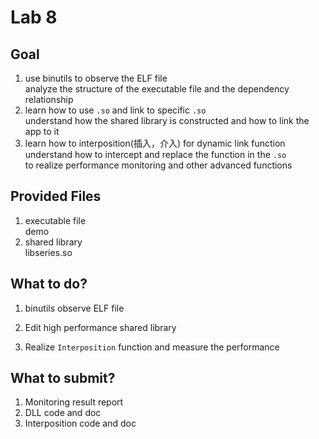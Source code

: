 # Lab 8

## Goal

1. use binutils to observe the ELF file  
    analyze the structure of the executable file and the dependency relationship  
2. learn how to use `.so` and link to specific `.so`  
    understand how the shared library is constructed and how to link the app to it  
3. learn how to interposition(插入，介入) for dynamic link function  
    understand how to intercept and replace the function in the `.so`  
    to realize performance monitoring and other advanced functions  

## Provided Files

1. executable file  
    demo  
2. shared library  
    libseries.so  

## What to do?

1. binutils observe ELF file  

2. Edit high performance shared library  

3. Realize `Interposition` function and measure the performance  

## What to submit?

1. Monitoring result report  
2. DLL code and doc  
3. Interposition code and doc
